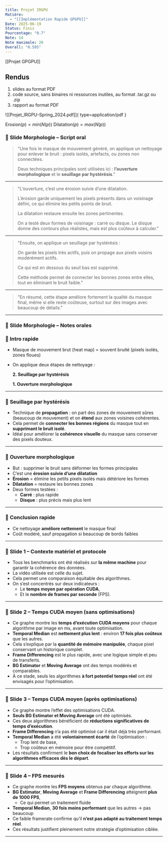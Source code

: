 ```yaml
---
title: Projet IRGPU
Matiére:
  - "[[Implémentation Rapide GPGPU]]"
Date: 2025-06-19
Status: Finis
Pourcentage: "0.7"
Note: 14
Note maximale: 20
Overall: "0.595"
---
```

[[Projet GPGPU]]

## Rendus
1. slides au format PDF
2. code source, sans binaires ni ressources inutiles, au format .tar.gz ou .zip
3. rapport au format PDF
  
![[Projet_IRGPU-Spring_2024.pdf]]{ type=application/pdf }

$\text{Erosion}(p)=min(N(p))$
$\text{Dilatation}(p)=max(N(p))$
  
### 🎤 **Slide Morphologie – Script oral**

> "Une fois le masque de mouvement généré, on applique un nettoyage pour enlever le bruit : pixels isolés, artefacts, ou zones non connectées.
> 
> Deux techniques principales sont utilisées ici : **l’ouverture morphologique** et le **seuillage par hystérésis**."
---

> "L’ouverture, c’est une érosion suivie d’une dilatation.
> 
> L’érosion garde uniquement les pixels présents dans un voisinage défini, ce qui élimine les petits points de bruit.
> 
> La dilatation restaure ensuite les zones pertinentes.
> 
> On a testé deux formes de voisinage : carré ou disque. Le disque donne des contours plus réalistes, mais est plus coûteux à calculer."
---

> "Ensuite, on applique un seuillage par hystérésis :
> 
> On garde les pixels très actifs, puis on propage aux pixels voisins modérément actifs.
> 
> Ce qui est en dessous du seuil bas est supprimé.
> 
> Cette méthode permet de connecter les bonnes zones entre elles, tout en éliminant le bruit faible."
---

> "En résumé, cette étape améliore fortement la qualité du masque final, même si elle reste coûteuse, surtout sur des images avec beaucoup de détails."
---
### 📝 **Slide Morphologie – Notes orales**
### 🔹 **Intro rapide**
- Masque de mouvement brut (heat map) = souvent bruité (pixels isolés, zones floues)
- On applique deux étapes de nettoyage :
    
    **2. Seuillage par hystérésis**
    
    **1. Ouverture morphologique**
    
---
### 🔹 **Seuillage par hystérésis**
- Technique de **propagation** : on part des zones de mouvement sûres (beaucoup de mouvement) et on **étend** aux zones voisines cohérentes.
- Cela permet de **connecter les bonnes régions** du masque tout en **supprimant le bruit isolé**.
- Idéal pour améliorer la **cohérence visuelle** du masque sans conserver des pixels douteux.
---
### 🔹 **Ouverture morphologique**
- But : supprimer le bruit sans déformer les formes principales
- C’est une **érosion suivie d’une dilatation**
- **Érosion** = élimine les petits pixels isolés mais détériore les formes
- **Dilatation** = restaure les bonnes zones
- Deux formes testées :
    - **Carré** : plus rapide
    - **Disque** : plus précis mais plus lent
---
### 🔹 **Conclusion rapide**
- Ce nettoyage **améliore nettement** le masque final
- Coût modéré, sauf propagation si beaucoup de bords faibles
---
### 📝 **Slide 1 – Contexte matériel et protocole**
- Tous les benchmarks ont été réalisés sur **la même machine** pour garantir la cohérence des données.
- La vidéo utilisée est celle du sujet.
- Cela permet une comparaison équitable des algorithmes.
- On s’est concentrés sur deux indicateurs :
    - Le **temps moyen par opération CUDA**,
    - Et le **nombre de frames par seconde** (FPS).
---
### 📝 **Slide 2 – Temps CUDA moyen (sans optimisations)**
- Ce graphe montre les **temps d’exécution CUDA moyens** pour chaque algorithme par image en ms, avant toute optimisation.
- **Temporal Median** est **nettement plus lent** : environ **17 fois plus coûteux** que les autres.
- Cela s’explique par la **quantité de mémoire manipulée**, chaque pixel conservant un historique complet.
- **Frame Differencing** est le plus rapide, avec une logique simple et peu de transferts.
- **BG Estimator** et **Moving Average** ont des temps modérés et comparables.
- À ce stade, seuls les algorithmes **à fort potentiel temps réel** ont été envisagés pour l’optimisation.
---
### 📝 **Slide 3 – Temps CUDA moyen (après optimisations)**
- Ce graphe montre l’effet des optimisations CUDA.
- **Seuls BG Estimator et Moving Average** ont été optimisés.
- Ces deux algorithmes bénéficient de **réductions significatives de temps d’exécution**.
- **Frame Differencing** n’a pas été optimisé car il était déjà très performant.
- **Temporal Median** a été **volontairement écarté** de l’optimisation :
    - Trop lent de base,
    - Trop coûteux en mémoire pour être compétitif.
- Les résultats confirment le **bon choix de focaliser les efforts sur les algorithmes efficaces dès le départ**.
---
### 📝 **Slide 4 – FPS mesurés**
- Ce graphe montre les **FPS moyens** obtenus par chaque algorithme.
- **BG Estimator**, **Moving Average** et **Frame Differencing** atteignent **plus de 1000 FPS**,
    - Ce qui permet un traitement fluide
- **Temporal Median**, **30 fois moins performant** que les autres → pas beaucoup
- Ce faible framerate confirme qu’il **n’est pas adapté au traitement temps réel**.
- Ces résultats justifient pleinement notre stratégie d’optimisation ciblée.
---
